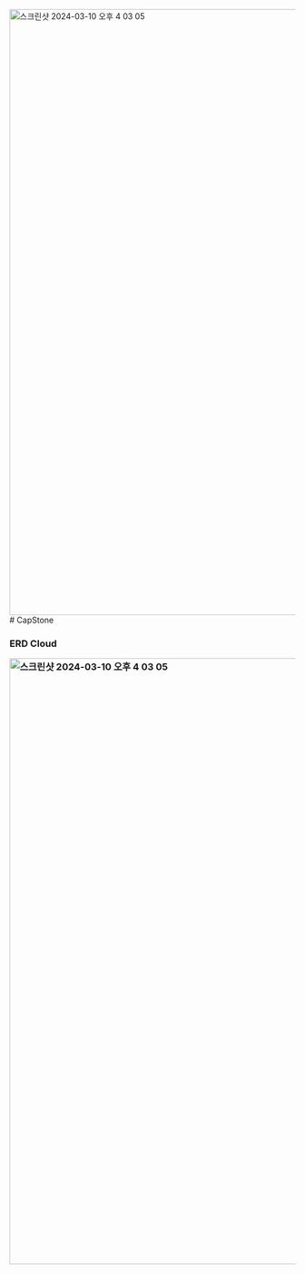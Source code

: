 <img width="1067" alt="스크린샷 2024-03-10 오후 4 03 05" src="https://github.com/js3617/CapStone/assets/118441496/4f037e52-4a0f-46e5-8a04-8ff34bf99b2a"># CapStone

<div>
  <h3>ERD Cloud</p>
  <img width="1067" alt="스크린샷 2024-03-10 오후 4 03 05" src="https://github.com/js3617/CapStone/assets/118441496/794b8181-7aad-405d-897a-1e13e51bae79">
</div>

